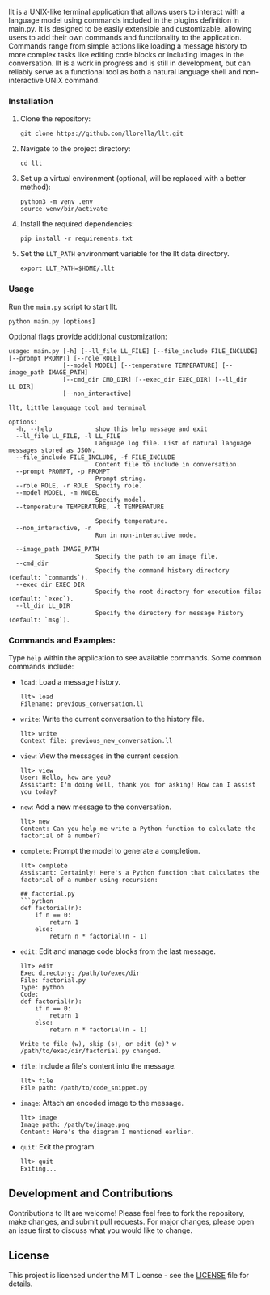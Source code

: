 llt is a UNIX-like terminal application that allows users to interact with a language model using commands included in the plugins definition in main.py. It is designed to be easily extensible and customizable, allowing users to add their own commands and functionality to the application. Commands range from simple actions like loading a message history to more complex tasks like editing code blocks or including images in the conversation. llt is a work in progress and is still in development, but can reliably serve as a functional tool as both a natural language shell and non-interactive UNIX command. 

### Installation

1. Clone the repository:
   ```
   git clone https://github.com/llorella/llt.git
   ```

2. Navigate to the project directory:
   ```
   cd llt
   ```

3. Set up a virtual environment (optional, will be replaced with a better method):
   ```
   python3 -m venv .env
   source venv/bin/activate 
   ```

4. Install the required dependencies:
   ```
   pip install -r requirements.txt
   ```

5. Set the `LLT_PATH` environment variable for the llt data directory. 
   ```
   export LLT_PATH=$HOME/.llt
   ```

### Usage

Run the `main.py` script to start llt.
```
python main.py [options]
```

Optional flags provide additional customization:

```
usage: main.py [-h] [--ll_file LL_FILE] [--file_include FILE_INCLUDE] [--prompt PROMPT] [--role ROLE]
               [--model MODEL] [--temperature TEMPERATURE] [--image_path IMAGE_PATH]
               [--cmd_dir CMD_DIR] [--exec_dir EXEC_DIR] [--ll_dir LL_DIR]
               [--non_interactive]

llt, little language tool and terminal 

options:
  -h, --help            show this help message and exit
  --ll_file LL_FILE, -l LL_FILE
                        Language log file. List of natural language messages stored as JSON.
  --file_include FILE_INCLUDE, -f FILE_INCLUDE
                        Content file to include in conversation. 
  --prompt PROMPT, -p PROMPT
                        Prompt string.
  --role ROLE, -r ROLE  Specify role.
  --model MODEL, -m MODEL
                        Specify model.
  --temperature TEMPERATURE, -t TEMPERATURE

                        Specify temperature.
  --non_interactive, -n
                        Run in non-interactive mode.

  --image_path IMAGE_PATH
                        Specify the path to an image file.
  --cmd_dir 
                        Specify the command history directory (default: `commands`).
  --exec_dir EXEC_DIR
                        Specify the root directory for execution files (default: `exec`).
  --ll_dir LL_DIR
                        Specify the directory for message history (default: `msg`).
```



### Commands and Examples:

Type `help` within the application to see available commands. Some common commands include:

- `load`: Load a message history.
  ```
  llt> load
  Filename: previous_conversation.ll
  ```
- `write`: Write the current conversation to the history file.
  ```
  llt> write
  Context file: previous_new_conversation.ll
  ```
- `view`: View the messages in the current session.
  ```
  llt> view
  User: Hello, how are you?
  Assistant: I'm doing well, thank you for asking! How can I assist you today?
  ```
- `new`: Add a new message to the conversation.
  ```
  llt> new
  Content: Can you help me write a Python function to calculate the factorial of a number?
  ```
- `complete`: Prompt the model to generate a completion.
  ```
  llt> complete  
  Assistant: Certainly! Here's a Python function that calculates the factorial of a number using recursion:

  ## factorial.py
  ```python
  def factorial(n):
      if n == 0:
          return 1
      else:
          return n * factorial(n - 1)
  ```

- `edit`: Edit and manage code blocks from the last message.
  ```
  llt> edit
  Exec directory: /path/to/exec/dir
  File: factorial.py
  Type: python
  Code:
  def factorial(n):
      if n == 0:
          return 1
      else:
          return n * factorial(n - 1)
  
  Write to file (w), skip (s), or edit (e)? w
  /path/to/exec/dir/factorial.py changed.
  ```
- `file`: Include a file's content into the message.
  ```
  llt> file
  File path: /path/to/code_snippet.py
  ```
- `image`: Attach an encoded image to the message.
  ```
  llt> image
  Image path: /path/to/image.png
  Content: Here's the diagram I mentioned earlier.
  ```
- `quit`: Exit the program.
  ```
  llt> quit
  Exiting...
  ```

## Development and Contributions

Contributions to llt are welcome! Please feel free to fork the repository, make changes, and submit pull requests. For major changes, please open an issue first to discuss what you would like to change.

## License

This project is licensed under the MIT License - see the [LICENSE](LICENSE) file for details.
